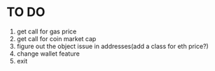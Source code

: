 # TO DO
1. get call for gas price 
2. get call for coin market cap
3. figure out the object issue in addresses(add a class for eth price?)
4. change wallet feature
5. exit


